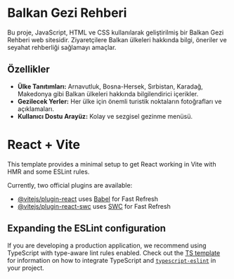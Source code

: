 # Balkan Gezi Rehberi

Bu proje, JavaScript, HTML ve CSS kullanılarak geliştirilmiş bir Balkan Gezi Rehberi web sitesidir. Ziyaretçilere Balkan ülkeleri hakkında bilgi, öneriler ve seyahat rehberliği sağlamayı amaçlar.

## Özellikler

- **Ülke Tanıtımları:** Arnavutluk, Bosna-Hersek, Sırbistan, Karadağ, Makedonya gibi Balkan ülkeleri hakkında bilgilendirici içerikler.
- **Gezilecek Yerler:** Her ülke için önemli turistik noktaların fotoğrafları ve açıklamaları.
- **Kullanıcı Dostu Arayüz:** Kolay ve sezgisel gezinme menüsü.

# React + Vite

This template provides a minimal setup to get React working in Vite with HMR and some ESLint rules.

Currently, two official plugins are available:

- [@vitejs/plugin-react](https://github.com/vitejs/vite-plugin-react/blob/main/packages/plugin-react) uses [Babel](https://babeljs.io/) for Fast Refresh
- [@vitejs/plugin-react-swc](https://github.com/vitejs/vite-plugin-react/blob/main/packages/plugin-react-swc) uses [SWC](https://swc.rs/) for Fast Refresh

## Expanding the ESLint configuration

If you are developing a production application, we recommend using TypeScript with type-aware lint rules enabled. Check out the [TS template](https://github.com/vitejs/vite/tree/main/packages/create-vite/template-react-ts) for information on how to integrate TypeScript and [`typescript-eslint`](https://typescript-eslint.io) in your project.
